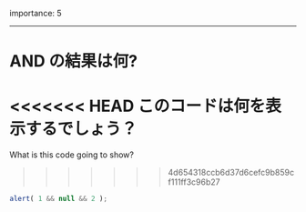 importance: 5

---

# AND の結果は何?

<<<<<<< HEAD
このコードは何を表示するでしょう？
=======
What is this code going to show?
>>>>>>> 4d654318ccb6d37d6cefc9b859cf111ff3c96b27

```js
alert( 1 && null && 2 );
```
